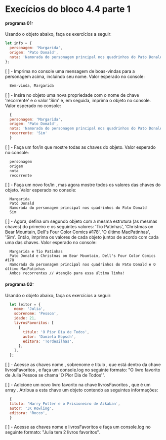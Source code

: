 # Execícios do bloco 4.4 parte 1

#### programa 01:

Usando o objeto abaixo, faça os exercícios a seguir:
```js
let info = {
  personagem: 'Margarida',
  origem: 'Pato Donald',
  nota: 'Namorada do personagem principal nos quadrinhos do Pato Donald',
};
```
  [ ] - Imprima no console uma mensagem de boas-vindas para a personagem acima, incluindo seu nome. 
  Valor esperado no console:
  ```js
    Bem-vinda, Margarida
  ```

  [ ] - Insira no objeto uma nova propriedade com o nome de chave 'recorrente' e o valor 'Sim' e, em 
  seguida, imprima o objeto no console. Valor esperado no console:
  ```js
    {
    personagem: 'Margarida',
    origem: 'Pato Donald',
    nota: 'Namorada do personagem principal nos quadrinhos do Pato Donald',
    recorrente: 'Sim'
    }
  ```

  [ ] - Faça um for/in que mostre todas as chaves do objeto. Valor esperado no console:
  ```js
    personagem
    origem
    nota
    recorrente
  ```

  [ ] - Faça um novo for/in , mas agora mostre todos os valores das chaves do objeto. Valor esperado 
  no console:
  ```
    Margarida
    Pato Donald
    Namorada do personagem principal nos quadrinhos do Pato Donald
    Sim
  ```

  [ ] - Agora, defina um segundo objeto com a mesma estrutura (as mesmas chaves) do primeiro e os 
  seguintes valores: 'Tio Patinhas', 'Christmas on Bear Mountain, Dell's Four Color Comics #178', 'O 
  último MacPatinhas', 'Sim'. Então, imprima os valores de cada objeto juntos de acordo com cada uma 
  das chaves. Valor esperado no console:
  ```
    Margarida e Tio Patinhas
    Pato Donald e Christmas on Bear Mountain, Dell's Four Color Comics #178
    Namorada do personagem principal nos quadrinhos do Pato Donald e O último MacPatinhas
    Ambos recorrentes // Atenção para essa última linha!
  ```
#### programa 02:

Usando o objeto abaixo, faça os exercícios a seguir:
```js
  let leitor = {
    nome: 'Julia',
    sobrenome: 'Pessoa',
    idade: 21,
    livrosFavoritos: [
      {
        titulo: 'O Pior Dia de Todos',
        autor: 'Daniela Kopsch',
        editora: 'Tordesilhas',
      },
    ],
  };
```
  [ ] - Acesse as chaves nome , sobrenome e titulo , que está dentro da chave livrosFavoritos , e faça 
  um console.log no seguinte formato: "O livro favorito de Julia Pessoa se chama 'O Pior Dia de 
  Todos'".

  [ ] - Adicione um novo livro favorito na chave livrosFavoritos , que é um array . Atribua a esta 
  chave um objeto contendo as seguintes informações:
  ```js
    {
    titulo: 'Harry Potter e o Prisioneiro de Azkaban',
    autor: 'JK Rowling',
    editora: 'Rocco',
    }
  ```

  [ ] - Acesse as chaves nome e livrosFavoritos e faça um console.log no seguinte formato: "Julia tem 
  2 livros favoritos".
